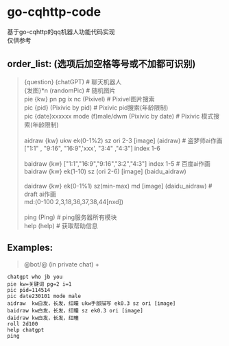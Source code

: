 go-cqhttp-code
====
基于go-cqhttp的qq机器人功能代码实现<br>
仅供参考<br>

order_list: (选项后加空格等号或不加都可识别)
---
>  {question}													  (chatGPT)           # 聊天机器人<br>
   {发图}*n                                          (randomPic)         # 随机图片<br>
   pie {kw} pn pg ix nc                              (Pixivel)           # Pixivel图片搜索<br>
   pic {pid}                                         (Pixivic by pid)    # Pixivic pid搜索(年龄限制)<br>
   pic {date}xxxxxx mode (f)male/dwm                 (Pixivic by date)   # Pixivic 模式搜索(年龄限制)<br><br>
   aidraw  {kw} ukw ek(0-1%2) sz ori 2-3 [image]     (aidraw)            # 盗梦师ai作画<br>
            ["1:1" , "9:16", "16:9",'xxx', "3:4" ,"4:3"] index 1-6<br><br>
   baidraw {kw}  ["1:1","16:9","9:16","3:2","4:3"]   index 1-5           # 百度ai作画            
   baidraw {kw} ek(1-10)  sz (ori 2-6) [image]       (baidu_aidraw)<br><br>
   daidraw {kw} ek(0-1%1) sz(min-max) md [image]     (daidu_aidraw)      # draft ai作画<br>
                            md:(0-100 2,3,18,36,37,38,44[nxd])<br><br>
   ping                                              (Ping)              # ping服务器所有模块<br> 
   help                                              (help)              # 获取帮助信息<br>


Examples:
--
>@bot/@ (in private chat) +<br>
>>
    chatgpt who jb you
    pie kw=关键词 pg=2 i=1
    pic pid=114514
    pic date230101 mode male
    aidraw  kw白发，长发，红瞳 ukw手部描写 ek0.3 sz ori [image]
    baidraw kw白发，长发，红瞳 sz ek0.3 ori [image]
    daidraw kw白发，长发，红瞳
    roll 2d100
    help chatgpt
    ping

